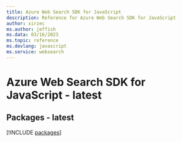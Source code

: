 ```yaml
---
title: Azure Web Search SDK for JavaScript
description: Reference for Azure Web Search SDK for JavaScript
author: xirzec
ms.author: jeffish
ms.data: 03/16/2023
ms.topic: reference
ms.devlang: javascript
ms.service: websearch
---
```

# Azure Web Search SDK for JavaScript - latest
## Packages - latest
[!INCLUDE [packages](web-search-index.md)]